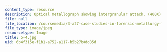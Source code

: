 ```yaml
---
content_type: resource
description: Optical metallograph showing intergranular attack. (400X)
file: null
file_location: /coursemedia/3-a27-case-studies-in-forensic-metallurgy-fall-2007/6b4f315ef1b1a752a117b5b27b8dd85d_5-4.jpg
file_type: image/jpeg
resourcetype: Image
title: 5-4.jpg
uid: 6b4f315e-f1b1-a752-a117-b5b27b8dd85d
---
```

